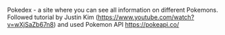 Pokedex - a site where you can see all information on different Pokemons. Followed tutorial by Justin Kim (https://www.youtube.com/watch?v=wXjSaZb67n8) and used Pokemon API https://pokeapi.co/